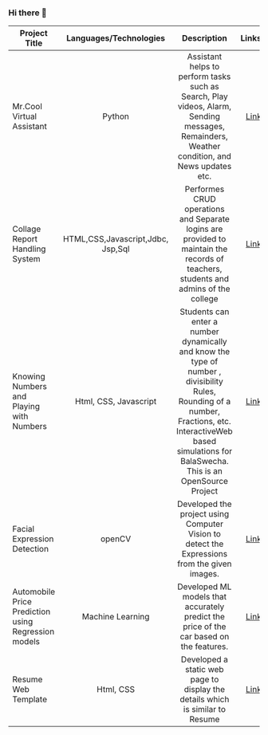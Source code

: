 ### Hi there 👋

<!--
**PurvajaDurga/PurvajaDurga** is a ✨ _special_ ✨ repository because its `README.md` (this file) appears on your GitHub profile.

Here are some ideas to get you started:

- 🔭 I’m currently working on ...
- 🌱 I’m currently learning ...
- 👯 I’m looking to collaborate on ...
- 🤔 I’m looking for help with ...
- 💬 Ask me about ...
- 📫 How to reach me: ...
- 😄 Pronouns: ...
- ⚡ Fun fact: ...
-->

| Project Title          |Languages/Technologies|Description          |Links🔗    |
| -----------|:-------------------:|  :---------------------------:|:---------------:| 
| Mr.Cool Virtual Assistant        |  Python   |Assistant helps to perform tasks such as Search, Play videos, Alarm, Sending messages, Remainders, Weather condition, and News updates etc. | [Link](https://github.com/PurvajaDurga/AI-Virtual-Assistant-using-Python)|          |
|     Collage Report Handling System      |  HTML,CSS,Javascript,Jdbc, Jsp,Sql | Performes CRUD operations and Separate logins are provided to maintain the records of teachers, students and admins of the college |[Link](https://github.com/PurvajaDurga/CollegeReportHandlingSystem)| 
|   Knowing Numbers and Playing with Numbers    |     Html, CSS, Javascript | Students can enter a number dynamically and know the type of number , divisibility Rules, Rounding of a number, Fractions, etc. InteractiveWeb based simulations for BalaSwecha. This is an OpenSource Project  |  [Link](https://github.com/PurvajaDurga/PurvajaDurga.github.io-FreeMindCoders)
|    Facial Expression Detection         |     openCV   | Developed the project using Computer Vision to detect the Expressions from the given images.  |  [Link](https://github.com/PurvajaDurga?tab=repositories)|
| Automobile Price Prediction using Regression models |Machine Learning  | Developed ML models that accurately predict the price of the car based on the features. |  [Link](https://github.com/PurvajaDurga/Automobile-Price-Prediction-using-Regression-models-using-Machine-Learning)|
| Resume Web Template |Html, CSS| Developed a static web page to display the details which is similar to Resume |  [Link](https://github.com/PurvajaDurga/PurvajaDurga.github.io-resume)|









